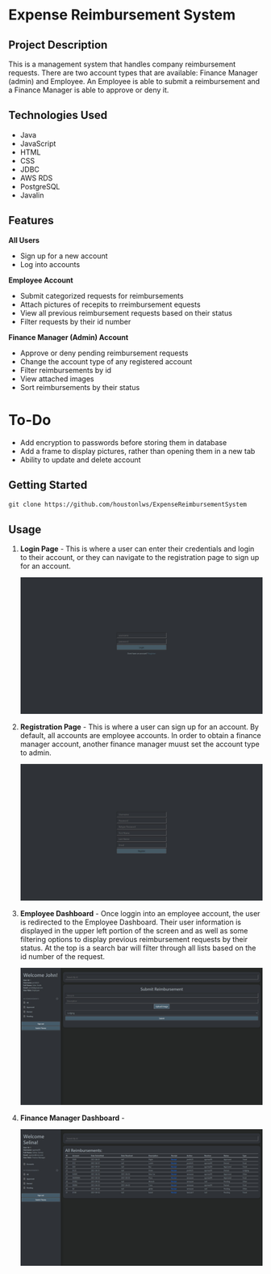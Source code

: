 # Expense Reimbursement System

## Project Description
This is a management system that handles company reimbursement requests. There are two account types that are available: Finance Manager (admin) and Employee. An Employee is able to submit a reimbursement and a Finance Manager is able to approve or deny it.

## Technologies Used
- Java
- JavaScript
- HTML
- CSS
- JDBC
- AWS RDS
- PostgreSQL
- Javalin

## Features
 **All Users** 
 - Sign up for a new account
  - Log into accounts

**Employee Account**
 - Submit categorized requests for reimbursements
 - Attach pictures of recepits to rreimbursement equests
 - View all previous reimbursement requests based on their status
 - Filter requests by their id number

**Finance Manager (Admin) Account** 
 - Approve or deny pending reimbursement requests
 - Change the account type of any registered account
- Filter reimbursements by id
- View attached images
 - Sort reimbursements by their status

# To-Do
- Add encryption to passwords before storing them in database
- Add a frame to display pictures, rather than opening them in a new tab
- Ability to update and delete account

## Getting Started

    git clone https://github.com/houstonlws/ExpenseReimbursementSystem

## Usage

1. **Login Page** - This is where a user can enter their credentials and login to their account, or they can navigate to the registration page to sign up for an account.

    ![Login](./screenshots/login-page.jpg)

2. **Registration Page** - This is where a user can sign up for an account. By default, all accounts are employee accounts. In order to obtain a finance manager account, another finance manager muust set the account type to admin.

    ![Register](./screenshots/registration-page.jpg)

3. **Employee Dashboard** - Once loggin into an employee account, the user is redirected to the Employee Dashboard. Their user information is displayed in the upper left portion of the screen and as well as some filtering options to display previous reimbursement requests by their status. At the top is a search bar will filter through all lists based on the id number of the request.

    ![Employee-Dashboard](/screenshots/employee-dashboard-home.jpg)
<!-- - A) Submit a new reimbursement
- B) View all submitted reimbursement requests
- C) View all approved reimbursement requests
- D) View all denied reimbursement requests
- E) View all pending reimbursement requests -->

4. **Finance Manager Dashboard** - 

    ![Admin-Dashboard](./screenshots/admin-all.jpg)